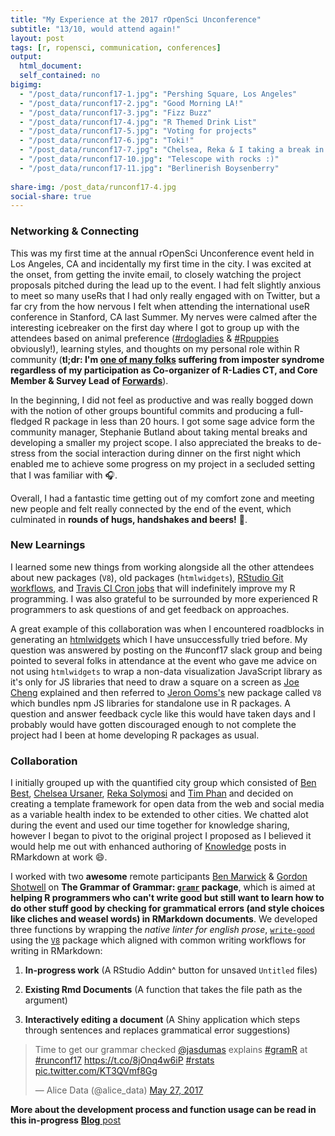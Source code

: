 ```yaml
---
title: "My Experience at the 2017 rOpenSci Unconference"
subtitle: "13/10, would attend again!"
layout: post
tags: [r, ropensci, communication, conferences]
output: 
  html_document: 
  self_contained: no
bigimg: 
  - "/post_data/runconf17-1.jpg": "Pershing Square, Los Angeles"
  - "/post_data/runconf17-2.jpg": "Good Morning LA!"
  - "/post_data/runconf17-3.jpg": "Fizz Buzz"
  - "/post_data/runconf17-4.jpg": "R Themed Drink List"
  - "/post_data/runconf17-5.jpg": "Voting for projects"
  - "/post_data/runconf17-6.jpg": "Toki!"
  - "/post_data/runconf17-7.jpg": "Chelsea, Reka & I taking a break in the park!"
  - "/post_data/runconf17-10.jpg": "Telescope with rocks :)"
  - "/post_data/runconf17-11.jpg": "Berlinerish Boysenberry"
  
share-img: /post_data/runconf17-4.jpg
social-share: true
---
```





### Networking & Connecting

This was my first time at the annual rOpenSci Unconference event held in Los Angeles, CA and incidentally my first time in the city. I was excited at the onset, from getting the invite email, to closely watching the project proposals pitched during the lead up to the event. I had felt slightly anxious to meet so many useRs that I had only really engaged with on Twitter, but a far cry from the how nervous I felt when attending the international useR conference in Stanford, CA last Summer. My nerves were calmed after the interesting icebreaker on the first day where I got to group up with the attendees based on animal preference ([#rdogladies](https://twitter.com/search?q=%23rdogladies) & [#Rpuppies](https://twitter.com/jasdumas/status/644555140507258880) obviously!), learning styles, and thoughts on my personal role within R community (**tl;dr: I'm [one of many folks](https://twitter.com/kopshtik/status/867786243911819264) suffering from imposter syndrome regardless of my participation as Co-organizer of R-Ladies CT, and Core Member & Survey Lead of [Forwards](http://forwards.github.io/)**). 

In the beginning, I did not feel as productive and was really bogged down with the notion of other groups bountiful commits and producing a full-fledged R package in less than 20 hours. I got some sage advice form the community manager, Stephanie Butland about taking mental breaks and developing a smaller my project scope. I also appreciated the breaks to de-stress from the social interaction during dinner on the first night which enabled me to achieve some progress on my project in a secluded setting that I was familiar with 🎧.

Overall, I had a fantastic time getting out of my comfort zone and meeting new people and felt really connected by the end of the event, which culminated in **rounds of hugs, handshakes and beers!** 🍺.


### New Learnings

I learned some new things from working alongside all the other attendees about new packages (`V8`), old packages (`htmlwidgets`), [RStudio Git workflows](http://r-bio.github.io/intro-git-rstudio/), and [Travis CI Cron jobs](https://docs.travis-ci.com/user/cron-jobs/) that will indefinitely improve my R programming. I was also grateful to be surrounded by more experienced R programmers to ask questions of and get feedback on approaches. 

A great example of this collaboration was when I encountered roadblocks in generating an [htmlwidgets](http://www.htmlwidgets.org/) which I have unsuccessfully tried before. My question was answered by posting on the #unconf17 slack group and being pointed to several folks in attendance at the event who gave me advice on not using `htmlwidgets` to wrap a non-data visualization JavaScript library as it's only for JS libraries that need to draw a square on a screen as [Joe Cheng](https://twitter.com/jcheng) explained and then referred to [Jeron Ooms's](https://twitter.com/opencpu) new package called `V8` which bundles npm JS libraries for standalone use in R packages. A question and answer feedback cycle like this would have taken days and I probably would have gotten discouraged enough to not complete the project had I been at home developing R packages as usual. 

### Collaboration

I initially grouped up with the quantified city group which consisted of [Ben Best](https://twitter.com/ben_d_best), [Chelsea Ursaner](https://twitter.com/pwnerchelsea), [Reka Solymosi](https://twitter.com/r_solymosi) and [Tim Phan](https://twitter.com/timothy_phan) and decided on creating a template framework for open data from the web and social media as a variable health index to be extended to other cities. We chatted alot during the event and used our time together for knowledge sharing, however I began to pivot to the original project I proposed as I believed it would help me out with enhanced authoring of [Knowledge](https://github.com/airbnb/knowledge-repo) posts in RMarkdown at work 😄.

I worked with two **awesome** remote participants [Ben Marwick](https://twitter.com/benmarwick) & [Gordon Shotwell](https://twitter.com/gshotwell) on **The Grammar of Grammar: [`gramr`](https://ropenscilabs.github.io/gramr/) package**, which is aimed at **helping R programmers who can't write good but still want to learn how to do other stuff good by checking for grammatical errors (and style choices like cliches and weasel words) in RMarkdown documents**. We developed three functions by wrapping the *native linter for english prose*, [`write-good`](https://github.com/btford/write-good) using the [`V8`](https://CRAN.R-project.org/package=V8) package which aligned with common writing workflows for writing in RMarkdown:

1. **In-progress work** (A RStudio Addin^ button for unsaved `Untitled` files)

2. **Existing Rmd Documents** (A function that takes the file path as the argument)

3. **Interactively editing a document** (A Shiny application which steps through sentences and replaces grammatical error suggestions)

<blockquote class="twitter-tweet" data-lang="en"><p lang="en" dir="ltr">Time to get our grammar checked  <a href="https://twitter.com/jasdumas">@jasdumas</a> explains <a href="https://twitter.com/hashtag/gramR?src=hash">#gramR</a> at <a href="https://twitter.com/hashtag/runconf17?src=hash">#runconf17</a> <a href="https://t.co/8jOnq4w6iP">https://t.co/8jOnq4w6iP</a> <a href="https://twitter.com/hashtag/rstats?src=hash">#rstats</a> <a href="https://t.co/KT3QVmf8Gg">pic.twitter.com/KT3QVmf8Gg</a></p>&mdash; Alice Data (@alice_data) <a href="https://twitter.com/alice_data/status/868275329873334272">May 27, 2017</a></blockquote>
<script async src="https://platform.twitter.com/widgets.js" charset="utf-8"></script>

**More about the development process and function usage can be read in this in-progress** [**Blog** post](https://ropenscilabs.github.io/gramr/BLOG.Rmd)

